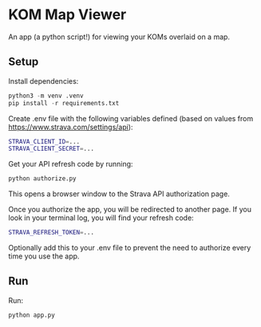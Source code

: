 # KOM Map Viewer

An app (a python script!) for viewing your KOMs overlaid on a map.

## Setup

Install dependencies:

```python
python3 -m venv .venv
pip install -r requirements.txt
```

Create .env file with the following variables defined (based on values from https://www.strava.com/settings/api):

```bash
STRAVA_CLIENT_ID=...
STRAVA_CLIENT_SECRET=...
```

Get your API refresh code by running:

```bash
python authorize.py
```

This opens a browser window to the Strava API authorization page.

Once you authorize the app, you will be redirected to another page. If you look in your terminal log, you will find your refresh code:

```bash
STRAVA_REFRESH_TOKEN=...
```

Optionally add this to your .env file to prevent the need to authorize every time you use the app.

## Run

Run:

```bash
python app.py
```
